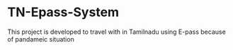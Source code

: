 # TN-Epass-System
This project is developed to travel with in Tamilnadu using E-pass because of pandameic situation
